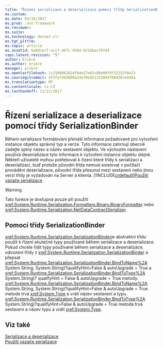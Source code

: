```yaml
---
title: "Řízení serializace a deserializace pomocí třídy SerializationBinder"
ms.custom: 
ms.date: 03/30/2017
ms.prod: .net-framework
ms.reviewer: 
ms.suite: 
ms.technology: dotnet-clr
ms.tgt_pltfrm: 
ms.topic: article
ms.assetid: ba8dcecf-acc7-467c-939d-021bbac797d4
caps.latest.revision: "5"
author: Erikre
ms.author: erikre
manager: erikre
ms.openlocfilehash: 1c3180d62824f94e27e02c80e09fdf32252f0a23
ms.sourcegitcommit: 4f3fef493080a43e70e951223894768d36ce430a
ms.translationtype: MT
ms.contentlocale: cs-CZ
ms.lasthandoff: 11/21/2017
---
```

# <a name="controlling-serialization-and-deserialization-with-serializationbinder"></a>Řízení serializace a deserializace pomocí třídy SerializationBinder
Během serializace formátování přenáší informace požadované pro vytvoření instance objektu správný typ a verze. Tyto informace zahrnují obecně zadejte úplný název a název sestavení objektu. Ve výchozím nastavení používá deserializace tyto informace k vytvoření instance objektu stejné. Někteří uživatelé mohou potřebovat k řízení které třídy k serializaci a deserializaci, buď protože původní třída nemusí existovat v počítači provádění deserializace, původní třída přesunul mezi sestavení nebo jinou verzi třídy je vyžadován na Server a klienta. [!INCLUDE[crdefault](../../../../includes/crdefault-md.md)][Použití vazače serializace](../../../../docs/framework/wcf/samples/usage-of-serialization-binder.md).  
  
> [!WARNING]
>  Tato funkce je dostupná pouze při použití <xref:System.Runtime.Serialization.Formatters.Binary.BinaryFormatter> nebo <xref:System.Runtime.Serialization.NetDataContractSerializer>.  
  
## <a name="using-serializationbinder"></a>Pomocí třídy SerializationBinder  
 <xref:System.Runtime.Serialization.SerializationBinder>je abstraktní třídu použít k řízení skutečné typy používané během serializace a deserializace. Pokud chcete řídit typy používané během serializace a deserializace, odvození třídy z <xref:System.Runtime.Serialization.SerializationBinder> a přepsat <xref:System.Runtime.Serialization.SerializationBinder.BindToName%2A> System.String, System.String)?qualifyHint=False & autoUpgrade = True a <xref:System.Runtime.Serialization.SerializationBinder.BindToType%2A> System.String)? qualifyHint = False & autoUpgrade = True metody. <xref:System.Runtime.Serialization.SerializationBinder.BindToName%2A> System.String, System.String)?qualifyHint=False & autoUpgrade = True metoda trvá <xref:System.Type> a vrátí název sestavení a typu. <xref:System.Runtime.Serialization.SerializationBinder.BindToType%2A> System.String)?qualifyHint=False & autoUpgrade = True metoda trvá sestavení a název typu a vrátí <xref:System.Type>.  
  
## <a name="see-also"></a>Viz také  
 [Serializace a deserializace](../../../../docs/framework/wcf/feature-details/serialization-and-deserialization.md)  
 [Použití vazače serializace](../../../../docs/framework/wcf/samples/usage-of-serialization-binder.md)
